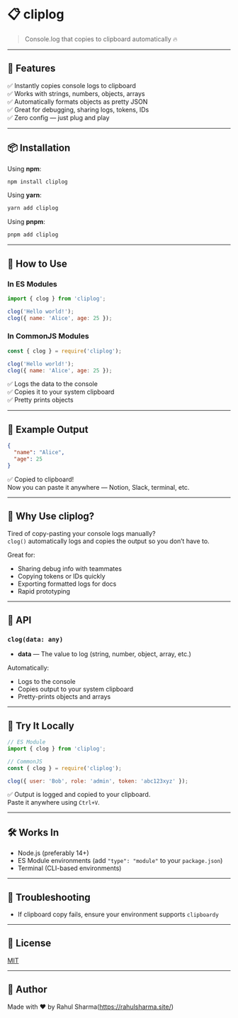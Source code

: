 
# 📋 cliplog

> Console.log that copies to clipboard automatically 🔥

---

## 🚀 Features

✅ Instantly copies console logs to clipboard  
✅ Works with strings, numbers, objects, arrays  
✅ Automatically formats objects as pretty JSON  
✅ Great for debugging, sharing logs, tokens, IDs  
✅ Zero config — just plug and play

---

## 📦 Installation

Using **npm**:

```bash
npm install cliplog
```

Using **yarn**:

```bash
yarn add cliplog
```

Using **pnpm**:

```bash
pnpm add cliplog
```

---

## 📖 How to Use
### In ES Modules

```js
import { clog } from 'cliplog';

clog('Hello world!');
clog({ name: 'Alice', age: 25 });
```

### In CommonJS Modules

```js
const { clog } = require('cliplog');

clog('Hello world!');
clog({ name: 'Alice', age: 25 });
```

✅ Logs the data to the console  
✅ Copies it to your system clipboard  
✅ Pretty prints objects

---

## 📂 Example Output

```json
{
  "name": "Alice",
  "age": 25
}
```

✅ Copied to clipboard!  
Now you can paste it anywhere — Notion, Slack, terminal, etc.

---

## 📌 Why Use cliplog?

Tired of copy-pasting your console logs manually?  
`clog()` automatically logs and copies the output so you don’t have to.

Great for:

- Sharing debug info with teammates
- Copying tokens or IDs quickly
- Exporting formatted logs for docs
- Rapid prototyping

---

## 🔧 API

### `clog(data: any)`

- **data** — The value to log (string, number, object, array, etc.)

Automatically:
- Logs to the console
- Copies output to your system clipboard
- Pretty-prints objects and arrays

---

## 🧪 Try It Locally

```js
// ES Module
import { clog } from 'cliplog';

// CommonJS
const { clog } = require('cliplog');

clog({ user: 'Bob', role: 'admin', token: 'abc123xyz' });
```

✅ Output is logged and copied to your clipboard.  
Paste it anywhere using `Ctrl+V`.

---

## 🛠️ Works In

- Node.js (preferably 14+)
- ES Module environments (add `"type": "module"` to your `package.json`)
- Terminal (CLI-based environments)

---

## 🐛 Troubleshooting

- If clipboard copy fails, ensure your environment supports `clipboardy`

---

## 📄 License

[MIT](./LICENSE)

---

## 🙌 Author

Made with ❤️ by Rahul Sharma(https://rahulsharma.site/)
